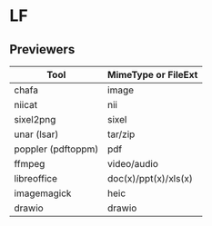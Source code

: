 # LF

## Previewers

| Tool               | MimeType or FileExt  |
| ------------------ | -------------------- |
| chafa              | image                |
| niicat             | nii                  |
| sixel2png          | sixel                |
| unar (lsar)        | tar/zip              |
| poppler (pdftoppm) | pdf                  |
| ffmpeg             | video/audio          |
| libreoffice        | doc(x)/ppt(x)/xls(x) |
| imagemagick        | heic                 |
| drawio             | drawio               |
